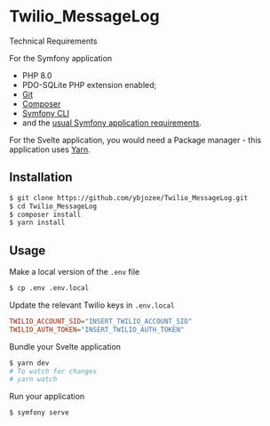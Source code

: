 # Twilio_MessageLog

Technical Requirements

For the Symfony application
* PHP 8.0
* PDO-SQLite PHP extension enabled;
* [Git][2]
* [Composer][3]
* [Symfony CLI][4]
* and the [usual Symfony application requirements][5].

For the Svelte application, you would need a Package manager - this application uses [Yarn][6].

Installation
------------
```bash
$ git clone https://github.com/ybjozee/Twilio_MessageLog.git
$ cd Twilio_MessageLog
$ composer install
$ yarn install
```

Usage
-----

Make a local version of the `.env` file

```bash
$ cp .env .env.local
```

Update the relevant Twilio keys in `.env.local`

``` ini
TWILIO_ACCOUNT_SID="INSERT_TWILIO_ACCOUNT_SID"
TWILIO_AUTH_TOKEN="INSERT_TWILIO_AUTH_TOKEN"
```

Bundle your Svelte application
```bash
$ yarn dev
# To watch for changes 
# yarn watch
```
Run your application
```bash
$ symfony serve
```

[2]: https://git-scm.com/
[3]: https://getcomposer.org/
[4]: https://symfony.com/download
[5]: https://symfony.com/doc/current/reference/requirements.html
[6]: https://yarnpkg.com/getting-started/install
